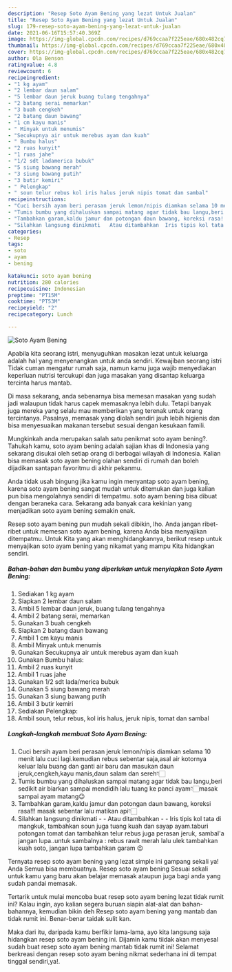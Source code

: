 ```yaml
---
description: "Resep Soto Ayam Bening yang lezat Untuk Jualan"
title: "Resep Soto Ayam Bening yang lezat Untuk Jualan"
slug: 179-resep-soto-ayam-bening-yang-lezat-untuk-jualan
date: 2021-06-16T15:57:40.369Z
image: https://img-global.cpcdn.com/recipes/d769ccaa7f225eae/680x482cq70/soto-ayam-bening-foto-resep-utama.jpg
thumbnail: https://img-global.cpcdn.com/recipes/d769ccaa7f225eae/680x482cq70/soto-ayam-bening-foto-resep-utama.jpg
cover: https://img-global.cpcdn.com/recipes/d769ccaa7f225eae/680x482cq70/soto-ayam-bening-foto-resep-utama.jpg
author: Ola Benson
ratingvalue: 4.8
reviewcount: 6
recipeingredient:
- "1 kg ayam"
- "2 lembar daun salam"
- "5 lembar daun jeruk buang tulang tengahnya"
- "2 batang serai memarkan"
- "3 buah cengkeh"
- "2 batang daun bawang"
- "1 cm kayu manis"
- " Minyak untuk menumis"
- "Secukupnya air untuk merebus ayam dan kuah"
- " Bumbu halus"
- "2 ruas kunyit"
- "1 ruas jahe"
- "1/2 sdt ladamerica bubuk"
- "5 siung bawang merah"
- "3 siung bawang putih"
- "3 butir kemiri"
- " Pelengkap"
- " soun telur rebus kol iris halus jeruk nipis tomat dan sambal"
recipeinstructions:
- "Cuci bersih ayam beri perasan jeruk lemon/nipis diamkan selama 10 menit lalu cuci lagi.kemudian rebus sebentar saja,asal air kotornya keluar lalu buang dan ganti air baru dan masukan daun jeruk,cengkeh,kayu manis,daun salam dan sereh👇🏻"
- "Tumis bumbu yang dihaluskan sampai matang agar tidak bau langu,beri sedikit air biarkan sampai mendidih lalu tuang ke panci ayam👇🏻masak sampai ayam matang😉"
- "Tambahkan garam,kaldu jamur dan potongan daun bawang, koreksi rasa!!! masak sebentar lalu matikan api👇🏻"
- "Silahkan langsung dinikmati   Atau ditambahkan  Iris tipis kol tata di mangkuk, tambahkan soun juga tuang kuah dan sayap ayam.taburi potongan tomat dan tambahkan telur rebus juga perasan jeruk, sambal&#39;a jangan lupa..untuk sambalnya : rebus rawit merah lalu ulek tambahkan kuah soto, jangan lupa tambahkan garam 😉"
categories:
- Resep
tags:
- soto
- ayam
- bening

katakunci: soto ayam bening 
nutrition: 280 calories
recipecuisine: Indonesian
preptime: "PT15M"
cooktime: "PT53M"
recipeyield: "2"
recipecategory: Lunch

---
```



![Soto Ayam Bening](https://img-global.cpcdn.com/recipes/d769ccaa7f225eae/680x482cq70/soto-ayam-bening-foto-resep-utama.jpg)

Apabila kita seorang istri, menyuguhkan masakan lezat untuk keluarga adalah hal yang menyenangkan untuk anda sendiri. Kewajiban seorang istri Tidak cuman mengatur rumah saja, namun kamu juga wajib menyediakan keperluan nutrisi tercukupi dan juga masakan yang disantap keluarga tercinta harus mantab.

Di masa  sekarang, anda sebenarnya bisa memesan masakan yang sudah jadi walaupun tidak harus capek memasaknya lebih dulu. Tetapi banyak juga mereka yang selalu mau memberikan yang terenak untuk orang tercintanya. Pasalnya, memasak yang diolah sendiri jauh lebih higienis dan bisa menyesuaikan makanan tersebut sesuai dengan kesukaan famili. 



Mungkinkah anda merupakan salah satu penikmat soto ayam bening?. Tahukah kamu, soto ayam bening adalah sajian khas di Indonesia yang sekarang disukai oleh setiap orang di berbagai wilayah di Indonesia. Kalian bisa memasak soto ayam bening olahan sendiri di rumah dan boleh dijadikan santapan favoritmu di akhir pekanmu.

Anda tidak usah bingung jika kamu ingin menyantap soto ayam bening, karena soto ayam bening sangat mudah untuk ditemukan dan juga kalian pun bisa mengolahnya sendiri di tempatmu. soto ayam bening bisa dibuat dengan beraneka cara. Sekarang ada banyak cara kekinian yang menjadikan soto ayam bening semakin enak.

Resep soto ayam bening pun mudah sekali dibikin, lho. Anda jangan ribet-ribet untuk memesan soto ayam bening, karena Anda bisa menyajikan ditempatmu. Untuk Kita yang akan menghidangkannya, berikut resep untuk menyajikan soto ayam bening yang nikamat yang mampu Kita hidangkan sendiri.

<!--inarticleads1-->

##### Bahan-bahan dan bumbu yang diperlukan untuk menyiapkan Soto Ayam Bening:

1. Sediakan 1 kg ayam
1. Siapkan 2 lembar daun salam
1. Ambil 5 lembar daun jeruk, buang tulang tengahnya
1. Ambil 2 batang serai, memarkan
1. Gunakan 3 buah cengkeh
1. Siapkan 2 batang daun bawang
1. Ambil 1 cm kayu manis
1. Ambil  Minyak untuk menumis
1. Gunakan Secukupnya air untuk merebus ayam dan kuah
1. Gunakan  Bumbu halus:
1. Ambil 2 ruas kunyit
1. Ambil 1 ruas jahe
1. Gunakan 1/2 sdt lada/merica bubuk
1. Gunakan 5 siung bawang merah
1. Gunakan 3 siung bawang putih
1. Ambil 3 butir kemiri
1. Sediakan  Pelengkap:
1. Ambil  soun, telur rebus, kol iris halus, jeruk nipis, tomat dan sambal




<!--inarticleads2-->

##### Langkah-langkah membuat Soto Ayam Bening:

1. Cuci bersih ayam beri perasan jeruk lemon/nipis diamkan selama 10 menit lalu cuci lagi.kemudian rebus sebentar saja,asal air kotornya keluar lalu buang dan ganti air baru dan masukan daun jeruk,cengkeh,kayu manis,daun salam dan sereh👇🏻
1. Tumis bumbu yang dihaluskan sampai matang agar tidak bau langu,beri sedikit air biarkan sampai mendidih lalu tuang ke panci ayam👇🏻masak sampai ayam matang😉
1. Tambahkan garam,kaldu jamur dan potongan daun bawang, koreksi rasa!!! masak sebentar lalu matikan api👇🏻
1. Silahkan langsung dinikmati  -  - Atau ditambahkan -  - Iris tipis kol tata di mangkuk, tambahkan soun juga tuang kuah dan sayap ayam.taburi potongan tomat dan tambahkan telur rebus juga perasan jeruk, sambal&#39;a jangan lupa..untuk sambalnya : rebus rawit merah lalu ulek tambahkan kuah soto, jangan lupa tambahkan garam 😉




Ternyata resep soto ayam bening yang lezat simple ini gampang sekali ya! Anda Semua bisa membuatnya. Resep soto ayam bening Sesuai sekali untuk kamu yang baru akan belajar memasak ataupun juga bagi anda yang sudah pandai memasak.

Tertarik untuk mulai mencoba buat resep soto ayam bening lezat tidak rumit ini? Kalau ingin, ayo kalian segera buruan siapin alat-alat dan bahan-bahannya, kemudian bikin deh Resep soto ayam bening yang mantab dan tidak rumit ini. Benar-benar taidak sulit kan. 

Maka dari itu, daripada kamu berfikir lama-lama, ayo kita langsung saja hidangkan resep soto ayam bening ini. Dijamin kamu tiidak akan menyesal sudah buat resep soto ayam bening mantab tidak rumit ini! Selamat berkreasi dengan resep soto ayam bening nikmat sederhana ini di tempat tinggal sendiri,ya!.

